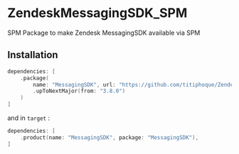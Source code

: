 # ZendeskMessagingSDK_SPM

SPM Package to make Zendesk MessagingSDK available via SPM

## Installation

```swift
dependencies: [
    .package(
        name: "MessagingSDK", url: "https://github.com/titiphoque/ZendeskMessagingSDK_SPM", 
        .upToNextMajor(from: "3.8.0")
    )
]
```

and in `target` :

```swift
dependencies: [
    .product(name: "MessagingSDK", package: "MessagingSDK"),
]
```
